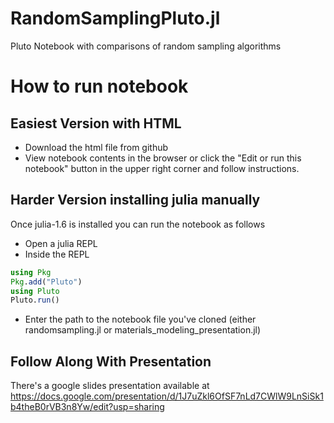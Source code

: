 # RandomSamplingPluto.jl
Pluto Notebook with comparisons of random sampling algorithms

# How to run notebook

## Easiest Version with HTML
- Download the html file from github
- View notebook contents in the browser or click the "Edit or run this notebook" button in the upper right corner and follow instructions.

## Harder Version installing julia manually
Once julia-1.6 is installed you can run the notebook as follows
- Open a julia REPL 
- Inside the REPL
```julia
using Pkg
Pkg.add("Pluto")
using Pluto
Pluto.run()
```
- Enter the path to the notebook file you've cloned (either randomsampling.jl or materials_modeling_presentation.jl)

## Follow Along With Presentation
There's a google slides presentation available at https://docs.google.com/presentation/d/1J7uZkl6OfSF7nLd7CWlW9LnSiSk1b4theB0rVB3n8Yw/edit?usp=sharing
